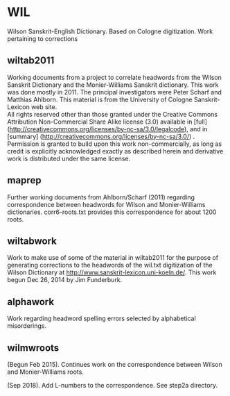 WIL
===

Wilson Sanskrit-English Dictionary. Based on Cologne digitization. Work pertaining to corrections


wiltab2011
----------

Working documents from a project to correlate headwords from
             the Wilson Sanskrit Dictionary and the Monier-Williams Sanskrit
             dictionary.  This work was done mostly in 2011.  The principal
             investigators were Peter Scharf and Matthias Ahlborn.  This
             material is from the University of Cologne Sanskrit-Lexicon
             web site.  
             All rights reserved other than those granted under the Creative Commons Attribution
             Non-Commercial Share Alike license (3.0) available in [full]
             (http://creativecommons.org/licenses/by-nc-sa/3.0/legalcode), and in [summary]
             (http://creativecommons.org/licenses/by-nc-sa/3.0/) . Permission is
             granted to build upon this work non-commercially, as long as credit is explicitly
             acknowledged exactly as described herein and derivative work is distributed under the
             same license.

maprep
------

Further working documents from Ahlborn/Scharf (2011) regarding correspondence between headwords for
Wilson and Monier-Williams dictionaries.
corr6-roots.txt provides this correspondence for about 1200 roots.

wiltabwork
----------

Work to make use of some of the material in wiltab2011 for the purpose of generating
             corrections to the headwords of the wil.txt digitization of the Wilson Dictionary
             at http://www.sanskrit-lexicon.uni-koeln.de/.  This work begun Dec 26, 2014 by
	     Jim Funderburk.

alphawork
---------

Work regarding  headword spelling errors selected by alphabetical misorderings.

wilmwroots
----------

(Begun Feb 2015). Continues work on the correspondence between Wilson and Monier-Williams roots.

(Sep 2018).  Add L-numbers to the correspondence.  See step2a directory.
